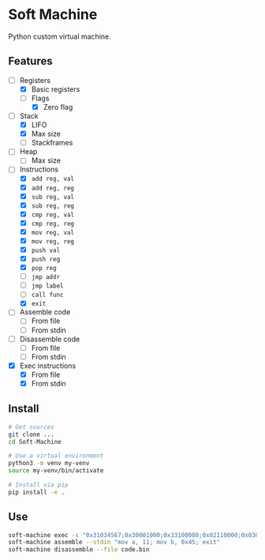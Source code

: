 # Soft Machine

Python custom virtual machine.

## Features

* [ ] Registers
    * [x] Basic registers
    * [ ] Flags
        * [x] Zero flag 
* [ ] Stack
    * [x] LIFO
    * [x] Max size 
    * [ ] Stackframes
* [ ] Heap
    * [ ] Max size
* [ ] Instructions
    * [x] `add reg, val`
    * [x] `add reg, reg`
    * [x] `sub reg, val`
    * [x] `sub reg, reg`
    * [x] `cmp reg, val`
    * [x] `cmp reg, reg`
    * [x] `mov reg, val`
    * [x] `mov reg, reg`
    * [x] `push val`
    * [x] `push reg`
    * [x] `pop reg`
    * [ ] `jmp addr`
    * [ ] `jmp label`
    * [ ] `call func`
    * [x] `exit`
* [ ] Assemble code
    * [ ] From file
    * [ ] From stdin
* [ ] Disassemble code
    * [ ] From file
    * [ ] From stdin
* [x] Exec instructions
    * [x] From file
    * [x] From stdin

## Install

```sh 
# Get sources
git clone ...
cd Soft-Machine

# Use a virtual environment
python3 -m venv my-venv
source my-venv/bin/activate

# Install via pip
pip install -e .
```

## Use

```sh
soft-machine exec -s "0x31034567;0x30001000;0x33100000;0x02110000;0x03000000;0x41120000;0x80000000"
soft-machine assemble --stdin "mov a, 11; mov b, 0x45; exit"
soft-machine disassemble --file code.bin
```
